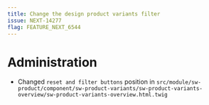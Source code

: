 ```yaml
---
title: Change the design product variants filter
issue: NEXT-14277
flag: FEATURE_NEXT_6544
---
```

# Administration
* Changed `reset and filter buttons` position in `src/module/sw-product/component/sw-product-variants/sw-product-variants-overview/sw-product-variants-overview.html.twig`
